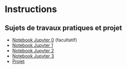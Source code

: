 # Instructions 

## Sujets de travaux pratiques et projet
* [Notebook Jupyter 0](./TP0/tp0.ipynb) (facultatif)
* [Notebook Jupyter 1](./TP1/tp1.ipynb)
* [Notebook Jupyter 2](./TP2/tp2.ipynb)
* [Notebook Jupyter 3](./TP3/tp3.ipynb)
* [Projet](./Projet/Projet.md)

